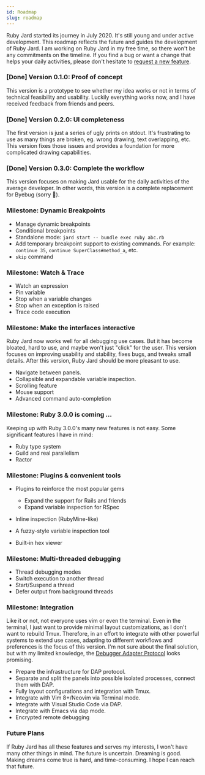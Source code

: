 ```yaml
---
id: Roadmap
slug: roadmap
---
```


Ruby Jard started its journey in July 2020. It's still young and under active development. This roadmap reflects the future and guides the development of Ruby Jard. I am working on Ruby Jard in my free time, so there won't be any commitments on the timeline. If you find a bug or want a change that helps your daily activities, please don't hesitate to [request a new feature](https://github.com/nguyenquangminh0711/ruby_jard/issues/new?assignees=&labels=enhancement&template=feature_request.md&title=).

### [Done] Version 0.1.0: Proof of concept

This version is a prototype to see whether my idea works or not in terms of technical feasibility and usability. Luckily everything works now, and I have received feedback from friends and peers.

### [Done] Version 0.2.0: UI completeness

The first version is just a series of ugly prints on stdout. It's frustrating to use as many things are broken, eg. wrong drawing, text overlapping, etc. This version fixes those issues and provides a foundation for more complicated drawing capabilities.

### [Done] Version 0.3.0: Complete the workflow

This version focuses on making Jard usable for the daily activities of the average developer. In other words, this version is a complete replacement for Byebug (sorry 🙏).

### Milestone: Dynamic Breakpoints

- Manage dynamic breakpoints
- Conditional breakpoints
- Standalone mode: `jard start -- bundle exec ruby abc.rb`
- Add temporary breakpoint support to existing commands. For example: `continue 35`, `continue SuperClass#method_a`, etc.
- `skip` command

### Milestone: Watch & Trace

- Watch an expression
- Pin variable
- Stop when a variable changes
- Stop when an exception is raised
- Trace code execution

### Milestone: Make the interfaces interactive

Ruby Jard now works well for all debugging use cases. But it has become bloated, hard to use, and maybe won't just "click" for the user. This version focuses on improving usability and stability, fixes bugs, and tweaks small details. After this version, Ruby Jard should be more pleasant to use.

- Navigate between panels.
- Collapsible and expandable variable inspection.
- Scrolling feature
- Mouse support
- Advanced command auto-completion

### Milestone: Ruby 3.0.0 is coming ...

Keeping up with Ruby 3.0.0's many new features is not easy. Some significant features I have in mind:
- Ruby type system
- Guild and real parallelism
- Ractor

### Milestone: Plugins & convenient tools

- Plugins to reinforce the most popular gems
  - Expand the support for Rails and friends
  - Expand variable inspection for RSpec

- Inline inspection (RubyMine-like)
- A fuzzy-style variable inspection tool
- Built-in hex viewer

### Milestone: Multi-threaded debugging

- Thread debugging modes
- Switch execution to another thread
- Start/Suspend a thread
- Defer output from background threads

### Milestone: Integration

Like it or not, not everyone uses vim or even the terminal. Even in the terminal, I just want to provide minimal layout customizations, as I don't want to rebuild Tmux. Therefore, in an effort to integrate with other powerful systems to extend use cases, adapting to different workflows and preferences is the focus of this version. I'm not sure about the final solution, but with my limited knowledge, the [Debugger Adapter Protocol](https://microsoft.github.io/debug-adapter-protocol/) looks promising.

- Prepare the infrastructure for DAP protocol.
- Separate and split the panels into possible isolated processes, connect them with DAP.
- Fully layout configurations and integration with Tmux.
- Integrate with Vim 8+/Neovim via Terminal mode.
- Integrate with Visual Studio Code via DAP.
- Integrate with Emacs via dap mode.
- Encrypted remote debugging

### Future Plans

If Ruby Jard has all these features and serves my interests, I won't have many other things in mind. The future is uncertain. Dreaming is good. Making dreams come true is hard, and time-consuming. I hope I can reach that future.
